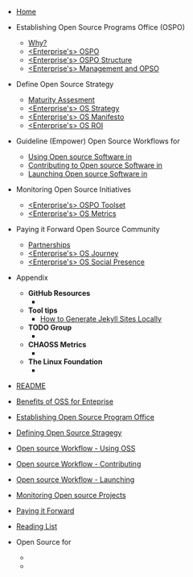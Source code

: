 * [Home](/)

* Establishing Open Source Programs Office (OSPO)
  * [Why?]()
  * [<Enterprise's> OSPO]()
  * [<Enterprise's> OSPO Structure]()
  * [<Enterprise's> Management and OPSO]()

* Define Open Source Strategy
  * [Maturity Assesment]()
  * [<Enterprise's> OS Strategy]()
  * [<Enterprise's> OS Manifesto]()
  * [<Enterprise's> OS ROI]()

* Guideline (Empower) Open Source Workflows for <Enterprise>
  * [Using Open source Software in <Enterprise>]()
  * [Contributing to Open source Software in <Enterprise>]()
  * [Launching Open source Software in <Enterprise>]()

* Monitoring Open Source Initiatives
  * [<Enterprise's> OSPO Toolset]()
  * [<Enterprise's> OS Metrics]()

* Paying it Forward Open Source Community
  * [Partnerships]()
  * [<Enterprise's> OS Journey]()
  * [<Enterprise's> OS Social Presence]()

* Appendix
  * **GitHub Resources**
    * []()
  * **Tool tips**
    * [How to Generate Jekyll Sites Locally](app_how_to_generate_locally.md)
  * **TODO Group**
    * []()
  * **CHAOSS Metrics**
    * []()
  * **The Linux Foundation**
    * []()



* [README](README.md "Open Source Workflow for Enterprises Guide")
* [Benefits of OSS for Enteprise](Benefits-of-OSS-for-Enterprise.md)
* [Establishing Open Source Program Office](Establishing-OSPO.md)
* [Defining Open Source Stragegy](Define-OSS-strategy-Enterprise.md)
* [Open source Workflow - Using OSS](OSS-Workflow-Using.md)
* [Open source Workflow - Contributing](OSS-Workflow-Contributing.md)
* [Open source Workflow - Launching](OSS-Workflow-Launching.md)
* [Monitoring Open source Projects](Monitor-OSS-Projects.md)
* [Paying it Forward](Paying-it-Forward.md)
* [Reading List](Reading-List.md)




* Open Source for <Enterprise>
  * []()
  * []()

